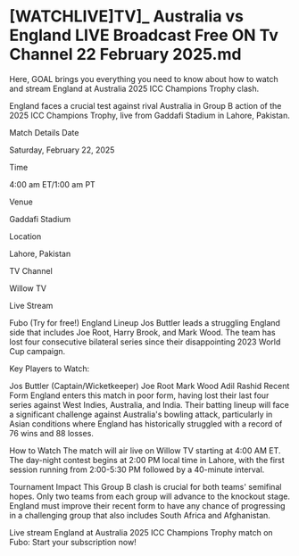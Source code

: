 # [WATCHLIVE]TV]_ Australia vs England LIVE Broadcast Free ON Tv Channel 22 February 2025.md

Here, GOAL brings you everything you need to know about how to watch and stream England at Australia 2025 ICC Champions Trophy clash.

England faces a crucial test against rival Australia in Group B action of the 2025 ICC Champions Trophy, live from Gaddafi Stadium in Lahore, Pakistan.

Match Details
Date

Saturday, February 22, 2025

Time

4:00 am ET/1:00 am PT

Venue

Gaddafi Stadium

Location

Lahore, Pakistan

TV Channel

Willow TV

Live Stream

Fubo (Try for free!)
England Lineup
Jos Buttler leads a struggling England side that includes Joe Root, Harry Brook, and Mark Wood. The team has lost four consecutive bilateral series since their disappointing 2023 World Cup campaign.

Key Players to Watch:

Jos Buttler (Captain/Wicketkeeper)
Joe Root
Mark Wood
Adil Rashid
Recent Form
England enters this match in poor form, having lost their last four series against West Indies, Australia, and India. Their batting lineup will face a significant challenge against Australia's bowling attack, particularly in Asian conditions where England has historically struggled with a record of 76 wins and 88 losses.

How to Watch
The match will air live on Willow TV starting at 4:00 AM ET. The day-night contest begins at 2:00 PM local time in Lahore, with the first session running from 2:00-5:30 PM followed by a 40-minute interval.

Tournament Impact
This Group B clash is crucial for both teams' semifinal hopes. Only two teams from each group will advance to the knockout stage. England must improve their recent form to have any chance of progressing in a challenging group that also includes South Africa and Afghanistan.

Live stream England at Australia 2025 ICC Champions Trophy match on Fubo: Start your subscription now!
